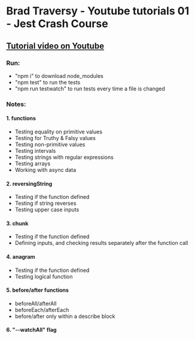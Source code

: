# Brad Traversy - Youtube tutorials 01 - Jest Crash Course

## [Tutorial video on Youtube](https://youtu.be/7r4xVDI2vho)

### Run:
- "npm i" to download node_modules
- "npm test" to run the tests
- "npm run testwatch" to run tests every time a file is changed
### Notes:
#### 1. functions
  - Testing equality on primitive values
  - Testing for Truthy & Falsy values
  - Testing non-primitive values
  - Testing intervals
  - Testing strings with regular expressions
  - Testing arrays
  - Working with async data
#### 2. reversingString
  - Testing if the function defined
  - Testing if string reverses
  - Testing upper case inputs
#### 3. chunk
  - Testing if the function defined
  - Defining inputs, and checking results separately after the function call
#### 4. anagram
  - Testing if the function defined
  - Testing logical function
#### 5. before/after functions
  - beforeAll/afterAll
  - beforeEach/afterEach
  - before/after only within a describe block
#### 6. "--watchAll" flag
